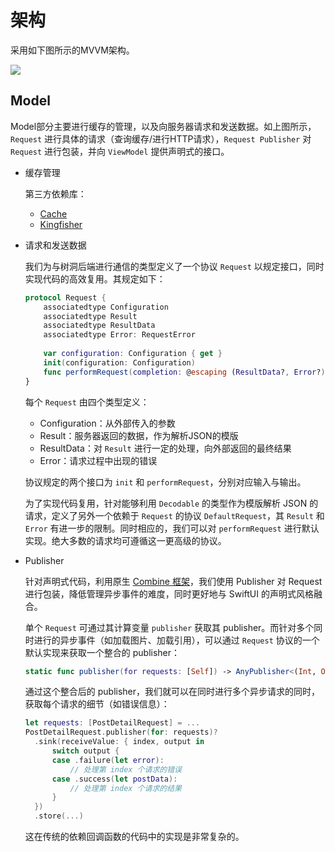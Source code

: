 # 架构

采用如下图所示的MVVM架构。

![](https://mermaid.ink/svg/eyJjb2RlIjoiZ3JhcGggQlRcblx0Y2FjaGVbKENhY2hlKV1cblx0cmVtb3RlWyhSZW1vdGUpXVxuXHRyZXF1ZXN0W1JlcXVlc3RdXG5cdHJwW1JlcXVlc3QgUHVibGlzaGVyXVxuXHR2bVtWaWV3IE1vZGVsXVxuXHR2W1ZpZXddXG5cdFxuXHRjYWNoZSAtLT4gcmVxdWVzdFxuXHRyZXF1ZXN0IC0tPiB8dXBkYXRlfCBjYWNoZVxuXHRyZW1vdGUgLS0-IHJlcXVlc3Rcblx0cmVxdWVzdCAtLT4gcnAgLS0-IHxwdWJsaXNofCB2bSAtLT4gfGRhdGEgc291cmNlfCB2XG5cdHZtIC0tPiB8c3Vic2NyaWJlfCBycFxuXHR2IC0tPiB8aW50ZW50fCB2bVxuXHRcblx0c3ViZ3JhcGggTW9kZWxcblx0XHRjYWNoZVxuXHRcdHJlbW90ZVxuXHRcdHJlcXVlc3Rcblx0XHRycFxuXHRlbmRcblx0XG5cdHN0eWxlIE1vZGVsIGZpbGw6I2ZmZmZkZSxzdHJva2U6I2FhYWEzMzsiLCJtZXJtYWlkIjp7InRoZW1lIjoiZGVmYXVsdCJ9LCJ1cGRhdGVFZGl0b3IiOmZhbHNlfQ)

## Model

Model部分主要进行缓存的管理，以及向服务器请求和发送数据。如上图所示，`Request` 进行具体的请求（查询缓存/进行HTTP请求），`Request Publisher` 对 `Request` 进行包装，并向 `ViewModel` 提供声明式的接口。

- 缓存管理

  第三方依赖库：

  - [Cache](https://github.com/hyperoslo/Cache.git)
  - [Kingfisher](https://github.com/onevcat/Kingfisher.git)

- 请求和发送数据

  我们为与树洞后端进行通信的类型定义了一个协议 `Request` 以规定接口，同时实现代码的高效复用。其规定如下：

  ```swift
  protocol Request {
      associatedtype Configuration
      associatedtype Result
      associatedtype ResultData
      associatedtype Error: RequestError
      
      var configuration: Configuration { get }
      init(configuration: Configuration)
      func performRequest(completion: @escaping (ResultData?, Error?) -> Void)
  }
  ```

  每个 `Request` 由四个类型定义：

  - Configuration：从外部传入的参数
  - Result：服务器返回的数据，作为解析JSON的模版
  - ResultData：对 `Result` 进行一定的处理，向外部返回的最终结果
  - Error：请求过程中出现的错误

  协议规定的两个接口为 `init` 和 `performRequest`，分别对应输入与输出。

  为了实现代码复用，针对能够利用 `Decodable` 的类型作为模版解析 JSON 的请求，定义了另外一个依赖于 `Request` 的协议 `DefaultRequest`，其 `Result` 和 `Error` 有进一步的限制。同时相应的，我们可以对 `performRequest` 进行默认实现。绝大多数的请求均可遵循这一更高级的协议。

- Publisher

  针对声明式代码，利用原生 [Combine 框架](https://developer.apple.com/documentation/Combine)，我们使用 Publisher 对 Request 进行包装，降低管理异步事件的难度，同时更好地与 SwiftUI 的声明式风格融合。

  单个  `Request` 可通过其计算变量 `publisher` 获取其 publisher。而针对多个同时进行的异步事件（如加载图片、加载引用），可以通过 `Request` 协议的一个默认实现来获取一个整合的 publisher：

  ```swift
  static func publisher(for requests: [Self]) -> AnyPublisher<(Int, OptionalOutput<ResultData, Error>), Never>?
  ```

  通过这个整合后的 publisher，我们就可以在同时进行多个异步请求的同时，获取每个请求的细节（如错误信息）：

  ```swift
  let requests: [PostDetailRequest] = ...
  PostDetailRequest.publisher(for: requests)?
  	.sink(receiveValue: { index, output in
  		switch output {
  		case .failure(let error):
  			// 处理第 index 个请求的错误
  		case .success(let postData):
  			// 处理第 index 个请求的结果
  		}
  	})
  	.store(...)
  ```

  这在传统的依赖回调函数的代码中的实现是非常复杂的。
